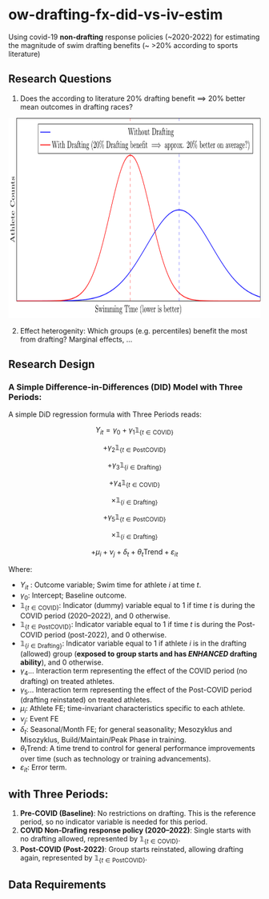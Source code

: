 # ow-drafting-fx-did-vs-iv-estim
Using covid-19 **non-drafting** response policies (\~2020-2022) for estimating the magnitude of swim drafting benefits (\~ >20% according to sports literature)

## Research Questions

1. Does the according to literature 20\% drafting benefit $\implies$ 20\% better mean outcomes in drafting races? 

<img src="intro.png" width="800" height="400">

2. Effect heterogenity: Which groups (e.g. percentiles) benefit the most from drafting? Marginal effects, ...


## Research Design

### A Simple Difference-in-Differences (DID) Model with Three Periods:

A simple DiD regression formula with Three Periods reads:

$$
Y_{it} = \gamma_0 + \gamma_1 \mathbb{1}_{\{t \in \text{COVID}\}}
$$

$$
+\gamma_2 \mathbb{1}_{\{t \in \text{PostCOVID}\}}
$$

$$
+\gamma_3 \mathbb{1}_{\{i \in \text{Drafting}\}}
$$

$$
+\gamma_4 \mathbb{1}_{\{t \in \text{COVID}\}}
$$

$$
\times \mathbb{1}_{\{i \in \text{Drafting}\}}
$$

$$
+\gamma_5 \mathbb{1}_{\{t \in \text{PostCOVID}\}}
$$

$$
\times \mathbb{1}_{\{i \in \text{Drafting}\}}
$$

$$
+\mu_i + \nu_j + \delta_t + \theta_t \text{Trend} + \varepsilon_{it}
$$

Where:

- $Y_{it}$ : Outcome variable; Swim time for athlete $i$ at time $t$.
- $\gamma_0$: Intercept; Baseline outcome.
- $\mathbb{1}_{\{t \in \text{COVID}\}}$: Indicator (dummy) variable equal to 1 if time $t$ is during the COVID period (2020–2022), and 0 otherwise.
- $\mathbb{1}_{\{t \in \text{PostCOVID}\}}$: Indicator variable equal to 1 if time $t$ is during the Post-COVID period (post-2022), and 0 otherwise.
- $\mathbb{1}_{\{i \in \text{Drafting}\}}$: Indicator variable equal to 1 if athlete $i$ is in the drafting (allowed) group (**exposed to group starts and has *ENHANCED* drafting ability**), and 0 otherwise.
- $\gamma_4 ...$  Interaction term representing the effect of the COVID period (no drafting) on treated athletes.
- $\gamma_5 ...$ Interaction term representing the effect of the Post-COVID period (drafting reinstated) on treated athletes.
- $\mu_i$: Athlete FE; time-invariant characteristics specific to each athlete.
- $\nu_j$: Event FE
- $\delta_t$: Seasonal/Month FE; for general seasonality; Mesozyklus and Misozyklus, Build/Maintain/Peak Phase in training.
- $\theta_t \text{Trend}$: A time trend to control for general performance improvements over time (such as technology or training advancements).
- $\varepsilon_{it}$: Error term.

## with Three Periods:

1. **Pre-COVID (Baseline)**: No restrictions on drafting. This is the reference period, so no indicator variable is needed for this period.
2. **COVID Non-Drafing response policy (2020–2022)**: Single starts with no drafting allowed, represented by $\mathbb{1}_{\{t \in \text{COVID}\}}$.
3. **Post-COVID (Post-2022)**: Group starts reinstated, allowing drafting again, represented by $\mathbb{1}_{\{t \in \text{PostCOVID}\}}$.


## Data Requirements
